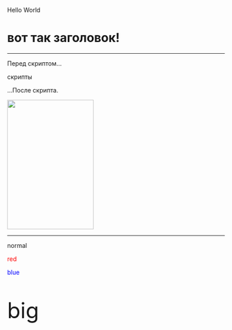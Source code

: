 Hello World
<!DOCTYPE HTML>
<html>

<body>
  <h1>вот так заголовок!</h1>
  <hr>
  <p>Перед скриптом...</p>

  <p><script>
  alert( 'Привет, мир!' );
  </script> скрипты</p>

  <p>...После скрипта.</p>
  <img src=".jpg" width="200" height="300">
  <hr>
  <p>normal</p>
  <p style="color:red;">red</p>
  <p style="color:blue;">blue</p>
  <p style="font-size:50px;">big</p>
</body>

</html>
